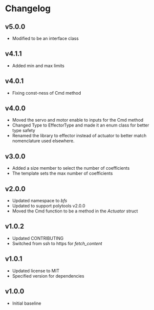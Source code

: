 # Changelog

## v5.0.0
- Modified to be an interface class

## v4.1.1
- Added min and max limits

## v4.0.1
- Fixing const-ness of Cmd method

## v4.0.0
- Moved the servo and motor enable to inputs for the Cmd method
- Changed Type to EffectorType and made it an enum class for better type safety
- Renamed the library to effector instead of actuator to better match nomenclature used elsewhere.

## v3.0.0
- Added a size member to select the number of coefficients
- The template sets the max number of coefficients

## v2.0.0
- Updated namespace to *bfs*
- Updated to support polytools v2.0.0
- Moved the Cmd function to be a method in the *Actuator* struct

## v1.0.2
- Updated CONTRIBUTING
- Switched from ssh to https for *fetch_content*

## v1.0.1
- Updated license to MIT
- Specified version for dependencies

## v1.0.0
- Initial baseline
